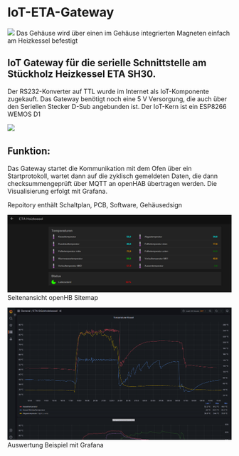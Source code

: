 # IoT-ETA-Gateway

![](https://github.com/ene9ba/IoT-ETA-Gateway/blob/main/GitHubDoc/Geh%C3%A4use%20ETA%20v13-1.png)
Das Gehäuse wird über einen im Gehäuse integrierten Magneten einfach am Heizkessel befestigt

## **IoT Gateway für die serielle Schnittstelle am Stückholz Heizkessel ETA SH30.**
Der RS232-Konverter auf TTL wurde im Internet als IoT-Komponente zugekauft.
Das Gateway benötigt noch eine 5 V Versorgung, die auch über den Seriellen 
Stecker D-Sub angebunden ist.
Der IoT-Kern ist ein ESP8266 WEMOS D1

![](https://github.com/ene9ba/IoT-ETA-Gateway/blob/main/GitHubDoc/Geh%C3%A4use%20ETA%20v13-1.png)

## Funktion: 
Das Gateway startet die Kommunikation mit dem Ofen über ein Startprotokoll,
wartet dann auf die zyklisch gemeldeten Daten, die dann checksummengeprüft 
über MQTT an openHAB übertragen werden. Die Visualisierung erfolgt mit Grafana.
          

Repoitory enthält Schaltplan, PCB, Software, Gehäusedsign 

![](https://github.com/ene9ba/IoT-ETA-Gateway/blob/main/GitHubDoc/openHAB.png)
Seitenansicht openHB Sitemap







![](https://github.com/ene9ba/IoT-ETA-Gateway/blob/main/GitHubDoc/Grafana.png)
Auswertung Beispiel mit Grafana

 
